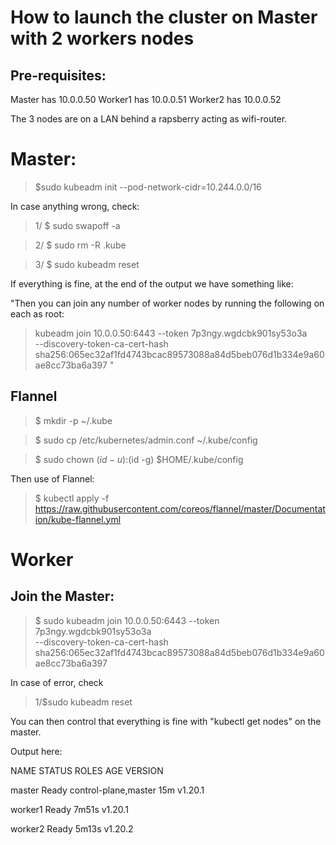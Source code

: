 # How to launch the cluster on Master with 2 workers nodes

## Pre-requisites:
Master has 10.0.0.50
Worker1  has 10.0.0.51
Worker2 has 10.0.0.52

The 3 nodes are on a LAN behind a rapsberry acting as wifi-router.

# Master:

> $sudo kubeadm init --pod-network-cidr=10.244.0.0/16

In case anything wrong, check:

>1/ $ sudo swapoff -a

> 2/ $ sudo rm -R .kube

> 3/ $ sudo kubeadm reset

If everything is fine, at the end of the output we have something like:

"Then you can join any number of worker nodes by running the following on each as root:

> kubeadm join 10.0.0.50:6443 --token 7p3ngy.wgdcbk901sy53o3a \
    --discovery-token-ca-cert-hash sha256:065ec32af1fd4743bcac89573088a84d5beb076d1b334e9a60ae8cc73ba6a397 "
    
 ## Flannel 

> $ mkdir -p ~/.kube
 
> $ sudo cp /etc/kubernetes/admin.conf ~/.kube/config
 
> $ sudo chown $(id -u):$(id -g) $HOME/.kube/config


 Then use of Flannel:
 
> $ kubectl apply -f https://raw.githubusercontent.com/coreos/flannel/master/Documentation/kube-flannel.yml

 
# Worker
 
## Join the Master:
 
> $ sudo kubeadm join 10.0.0.50:6443 --token 7p3ngy.wgdcbk901sy53o3a \
    --discovery-token-ca-cert-hash sha256:065ec32af1fd4743bcac89573088a84d5beb076d1b334e9a60ae8cc73ba6a397 

In case of error, check

> 1/$sudo kubeadm reset

You can then control that everything is fine with "kubectl get nodes" on the master.

Output here:

NAME      STATUS   ROLES                  AGE     VERSION

master    Ready    control-plane,master   15m     v1.20.1

worker1   Ready    <none>                 7m51s   v1.20.1
    
worker2   Ready    <none>                 5m13s   v1.20.2
